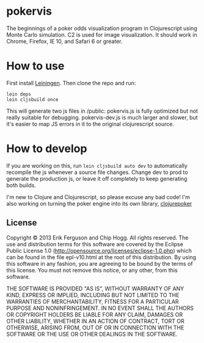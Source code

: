 # pokervis

The beginnings of a poker odds visualization program in Clojurescript using Monte Carlo simulation. C2 is used for image visualization. It should work in Chrome, Firefox, IE 10, and Safari 6 or greater.

# How to use

First install [Leiningen](http://leiningen.org/). Then clone the repo and run:
```
lein deps
lein cljsbuild once
```

This will generate two js files in /public: pokervis.js is fully optimized but not really suitable for debugging. pokervis-dev.js is much larger and slower, but it's easier to map JS errors in it to the original clojurescript source.

# How to develop

If you are working on this, run `lein cljsbuild auto dev` to automatically recompile the js whenever a source file changes. Change dev to prod to generate the production js, or leave it off completely to keep generating both builds.

I'm new to Clojure and Clojurescript, so please excuse any bad code! I'm also working on turning the poker engine into its own library, [clojurepoker](https://github.com/muraiki/clojurepoker)

## License

Copyright © 2013 Erik Ferguson and Chip Hogg. All rights reserved.
The use and distribution terms for this software are covered by the
Eclipse Public License 1.0 (http://opensource.org/licenses/eclipse-1.0.php)
which can be found in the file epl-v10.html at the root of this distribution.
By using this software in any fashion, you are agreeing to be bound by
the terms of this license. You must not remove this notice, or any other, from this software.

THE SOFTWARE IS PROVIDED "AS IS", WITHOUT WARRANTY OF ANY KIND, EXPRESS OR
IMPLIED, INCLUDING BUT NOT LIMITED TO THE WARRANTIES OF MERCHANTABILITY,
FITNESS FOR A PARTICULAR PURPOSE AND NONINFRINGEMENT. IN NO EVENT SHALL THE
AUTHORS OR COPYRIGHT HOLDERS BE LIABLE FOR ANY CLAIM, DAMAGES OR OTHER
LIABILITY, WHETHER IN AN ACTION OF CONTRACT, TORT OR OTHERWISE, ARISING FROM,
OUT OF OR IN CONNECTION WITH THE SOFTWARE OR THE USE OR OTHER DEALINGS IN
THE SOFTWARE.